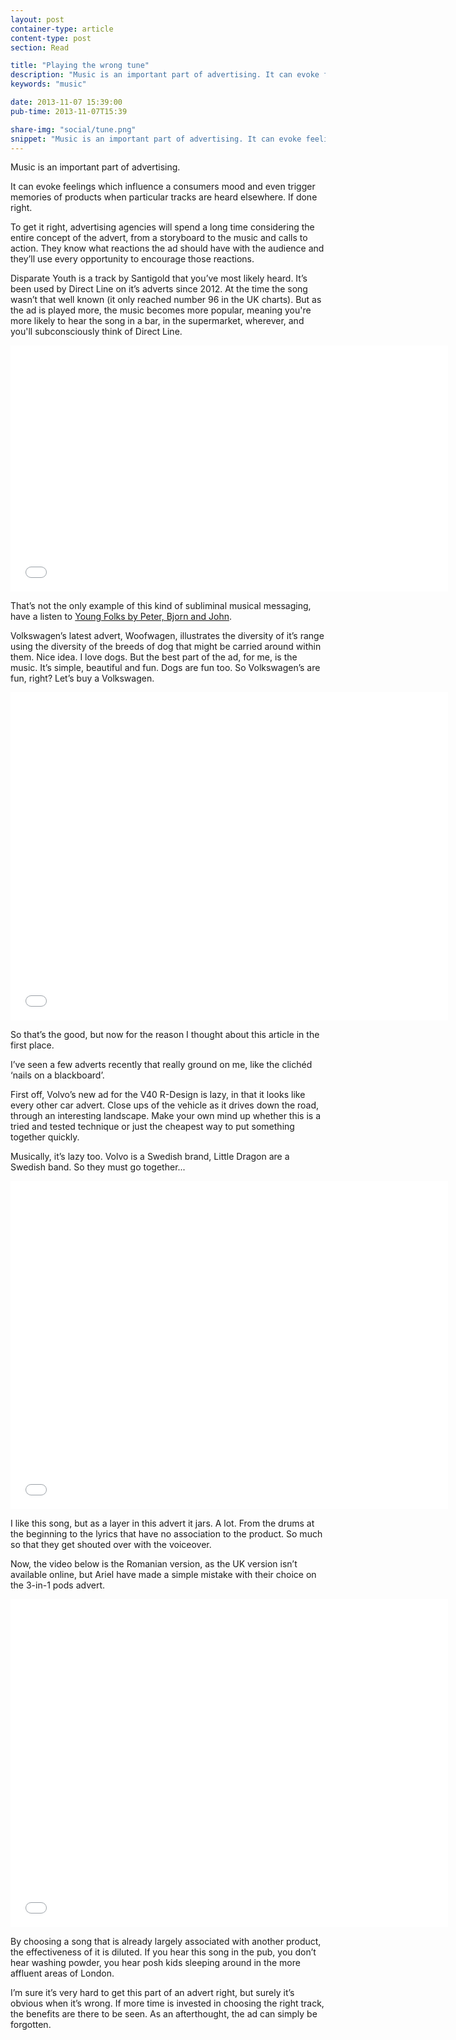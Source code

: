 ```yaml
---
layout: post
container-type: article
content-type: post
section: Read

title: "Playing the wrong tune"
description: "Music is an important part of advertising. It can evoke feelings which influence a consumers mood and even trigger memories of products when particular tracks are heard elsewhere. If done right."
keywords: "music"

date: 2013-11-07 15:39:00
pub-time: 2013-11-07T15:39

share-img: "social/tune.png"
snippet: "Music is an important part of advertising. It can evoke feelings which influence a consumers mood."
---
```


Music is an important part of advertising.

It can evoke feelings which influence a consumers mood and even trigger memories of products when particular tracks are heard elsewhere. If done right.

To get it right, advertising agencies will spend a long time considering the entire concept of the advert, from a storyboard to the music and calls to action. They know what reactions the ad should have with the audience and they&rsquo;ll use every opportunity to encourage those reactions.

Disparate Youth is a track by Santigold that you&rsquo;ve most likely heard. It&rsquo;s been used by Direct Line on it&rsquo;s adverts since 2012. At the time the song wasn&rsquo;t that well known (it only reached number 96 in the UK charts). But as the ad is played more, the music becomes more popular, meaning you're more likely to hear the song in a bar, in the supermarket, wherever, and you'll subconsciously think of Direct Line.

<div class="figure figure--video figure--full figure--full">
	<iframe width="700" height="394" src="//www.youtube.com/embed/-N33AjS5dvs?rel=0" frameborder="0" allowfullscreen></iframe>
</div>

That&rsquo;s not the only example of this kind of subliminal musical messaging, have a listen to [Young Folks by Peter, Bjorn and John](http://www.youtube.com/watch?v=51V1VMkuyx0).

Volkswagen&rsquo;s latest advert, Woofwagen, illustrates the diversity of it&rsquo;s range using the diversity of the breeds of dog that might be carried around within them. Nice idea. I love dogs. But the best part of the ad, for me, is the music. It&rsquo;s simple, beautiful and fun. Dogs are fun too. So Volkswagen&rsquo;s are fun, right? Let&rsquo;s buy a Volkswagen.

<div class="figure figure--video figure--full">
	<iframe width="700" height="525" src="//www.youtube.com/embed/YRm9kfJFIag?rel=0" frameborder="0" allowfullscreen></iframe>
</div>

So that&rsquo;s the good, but now for the reason I thought about this article in the first place.

I&rsquo;ve seen a few adverts recently that really ground on me, like the clich&eacute;d &lsquo;nails on a blackboard&rsquo;.

First off, Volvo&rsquo;s new ad for the V40 R-Design is lazy, in that it looks like every other car advert. Close ups of the vehicle as it drives down the road, through an interesting landscape. Make your own mind up whether this is a tried and tested technique or just the cheapest way to put something together quickly. 

Musically, it&rsquo;s lazy too. Volvo is a Swedish brand, Little Dragon are a Swedish band. So they must go together...

<div class="figure figure--video figure--full">
	<iframe width="700" height="525" src="//www.youtube.com/embed/3iVns7YSNmk?rel=0" frameborder="0" allowfullscreen></iframe>
</div>

I like this song, but as a layer in this advert it jars. A lot. From the drums at the beginning to the lyrics that have no association to the product. So much so that they get shouted over with the voiceover.

Now, the video below is the Romanian version, as the UK version isn&rsquo;t available online, but Ariel have made a simple mistake with their choice on the 3-in-1 pods advert.

<div class="figure figure--video figure--full">
	<iframe width="700" height="525" src="//www.youtube.com/embed/8LE-j0etpjg?rel=0" frameborder="0" allowfullscreen></iframe>
</div>

By choosing a song that is already largely associated with another product, the effectiveness of it is diluted. If you hear this song in the pub, you don&rsquo;t hear washing powder, you hear posh kids sleeping around in the more affluent areas of London.

I&rsquo;m sure it&rsquo;s very hard to get this part of an advert right, but surely it&rsquo;s obvious when it&rsquo;s wrong. If more time is invested in choosing the right track, the benefits are there to be seen. As an afterthought, the ad can simply be forgotten.